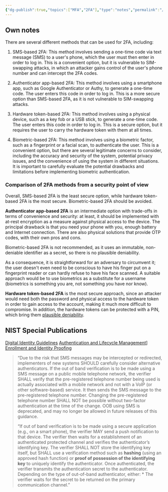 ```yaml
---
{"dg-publish":true,"topics":["MFA","2FA"],"type":"notes","permalink":"/sys-admin/keycloak/choosing-the-right-2-fa-method/","dgPassFrontmatter":true}
---
```


## Own notes

There are several different methods that can be used for 2FA, including:

1.  SMS-based 2FA: This method involves sending a one-time code via text message (SMS) to a user's phone, which the user must then enter in order to log in. This is a convenient option, but it is vulnerable to SIM-swapping attacks, in which an attacker gains control of the user's phone number and can intercept the 2FA codes.
    
2.  Authenticator app-based 2FA: This method involves using a smartphone app, such as Google Authenticator or Authy, to generate a one-time code. The user enters this code in order to log in. This is a more secure option than SMS-based 2FA, as it is not vulnerable to SIM-swapping attacks.
    
3.  Hardware token-based 2FA: This method involves using a physical device, such as a key fob or a USB stick, to generate a one-time code. The user enters this code in order to log in. This is a secure option, but it requires the user to carry the hardware token with them at all times.
    
4.  Biometric-based 2FA: This method involves using a biometric factor, such as a fingerprint or a facial scan, to authenticate the user. This is a convenient option, but there are several legitimate concerns to consider, including the accuracy and security of the system, potential privacy issues, and the convenience of using the system in different situations. It is important to carefully evaluate the potential drawbacks and limitations before implementing biometric authentication.

### Comparison of 2FA methods from a security point of view  
  
Overall, SMS-based 2FA is the least secure option, while hardware token-based 2FA is the most secure. Biometric-based 2FA should be avoided.  
  
**Authenticator app-based 2FA** is an intermediate option with trade-offs in terms of convenience and security: at least, it should be implemented with at-rest encryption as a measure against physical access to the device. The principal drawback is that you need your phone with you, enough battery and Internet connection. There are also physical solutions that provide OTP codes, with their own pros and cons.  
  
Biometric-based 2FA is not recommended, as it uses an immutable, non-deniable identifier as a secret, so there is no plausible deniability.  
  
As a consequence, it is straightforward for an adversary to circumvent it; the user doesn't even need to be conscious to have his finger put on a fingerprint reader or can hardly refuse to have his face scanned. A suitable approach would be to use biometrics as a substitute for a username (biometrics is something you are, not something you have nor know).  
  
**Hardware token-based 2FA** is the most secure approach, since an attacker would need both the password and physical access to the hardware token in order to gain access to the account, making it much more difficult to compromise. In addition, the hardware tokens can be protected with a PIN, which bring them [plausible deniability](https://en.wikipedia.org/wiki/Plausible_deniability).


## NIST Special Publications
[Digital Identity Guidelines](https://nvlpubs.nist.gov/nistpubs/SpecialPublications/NIST.SP.800-63-3.pdf)
[Authentication and Lifecycle Management](https://nvlpubs.nist.gov/nistpubs/SpecialPublications/NIST.SP.800-63b.pdf)]
[Enrollment and Identity Proofing](https://nvlpubs.nist.gov/nistpubs/SpecialPublications/NIST.SP.800-63a.pdf)

>“Due to the risk that SMS messages may be intercepted or redirected, implementers of new systems SHOULD carefully consider alternative authenticators. If the out of band verification is to be made using a SMS message on a public mobile telephone network, the verifier SHALL verify that the pre-registered telephone number being used is actually associated with a mobile network and not with a VoIP (or other software-based) service. It then sends the SMS message to the pre-registered telephone number. Changing the pre-registered telephone number SHALL NOT be possible without two-factor authentication at the time of the change. OOB using SMS is deprecated, and may no longer be allowed in future releases of this guidance.
>
>“If out of band verification is to be made using a secure application (e.g., on a smart phone), the verifier MAY send a push notification to that device. The verifier then waits for a establishment of an authenticated protected channel and verifies the authenticator’s identifying key. The verifier SHALL NOT store the identifying key itself, but SHALL use a verification method such as **hashing** (using an approved hash function) or **proof of possession of the identifying key** to uniquely identify the authenticator. Once authenticated, the verifier transmits the authentication secret to the authenticator. Depending on the type of out-of-band authenticator, either: * The verifier waits for the secret to be returned on the primary communication channel.”

